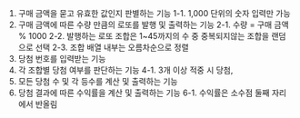 1. 구매 금액을 묻고 유효한 값인지 판별하는 기능
1-1. 1,000 단위의 숫자 입력만 가능
2. 구매 금액에 따른 수량 만큼의 로또를 발행 및 출력하는 기능
2-1. 수량 = 구매 금액 % 1000
2-2. 발행하는 로또 조합은 1~45까지의 수 중 중복되지않는 조합을 랜덤으로 선택
2-3. 조합 배열 내부는 오름차순으로 정렬
3. 당첨 번호를 입력받는 기능
4. 각 조합별 당첨 여부를 판단하는 기능
4-1. 3개 이상 적중 시 당첨, 
5. 모든 당첨 수 및 각 등수를 계산 및 출력하는 기능
6. 당첨 결과에 따른 수익률을 계산 및 출력하는 기능 
6-1. 수익률은 소수점 둘째 자리에서 반올림